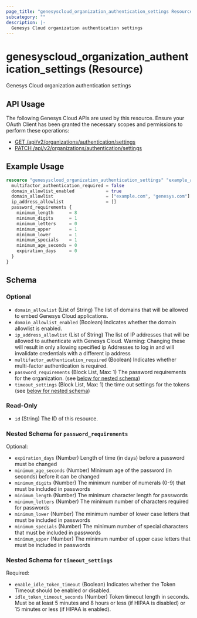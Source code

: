 ```yaml
---
page_title: "genesyscloud_organization_authentication_settings Resource - terraform-provider-genesyscloud"
subcategory: ""
description: |-
  Genesys Cloud organization authentication settings
---
```

# genesyscloud_organization_authentication_settings (Resource)

Genesys Cloud organization authentication settings

## API Usage
The following Genesys Cloud APIs are used by this resource. Ensure your OAuth Client has been granted the necessary scopes and permissions to perform these operations:

* [GET /api/v2/organizations/authentication/settings](https://developer.genesys.cloud/devapps/api-explorer#get-api-v2-organizations-authentication-settings)
* [PATCH /api/v2/organizations/authentication/settings](https://developer.genesys.cloud/devapps/api-explorer#patch-api-v2-organizations-authentication-settings)

## Example Usage

```terraform
resource "genesyscloud_organization_authentication_settings" "example_authentication_settings" {
  multifactor_authentication_required = false
  domain_allowlist_enabled            = true
  domain_allowlist                    = ["example.com", "genesys.com"]
  ip_address_allowlist                = []
  password_requirements {
    minimum_length      = 8
    minimum_digits      = 1
    minimum_letters     = 0
    minimum_upper       = 1
    minimum_lower       = 1
    minimum_specials    = 1
    minimum_age_seconds = 0
    expiration_days     = 0
  }
}
```

<!-- schema generated by tfplugindocs -->
## Schema

### Optional

- `domain_allowlist` (List of String) The list of domains that will be allowed to embed Genesys Cloud applications.
- `domain_allowlist_enabled` (Boolean) Indicates whether the domain allowlist is enabled.
- `ip_address_allowlist` (List of String) The list of IP addresses that will be allowed to authenticate with Genesys Cloud. Warning: Changing these will result in only allowing specified ip Addresses to log in and will invalidate credentials with a different ip address
- `multifactor_authentication_required` (Boolean) Indicates whether multi-factor authentication is required.
- `password_requirements` (Block List, Max: 1) The password requirements for the organization. (see [below for nested schema](#nestedblock--password_requirements))
- `timeout_settings` (Block List, Max: 1) the time out settings for the tokens (see [below for nested schema](#nestedblock--timeout_settings))

### Read-Only

- `id` (String) The ID of this resource.

<a id="nestedblock--password_requirements"></a>
### Nested Schema for `password_requirements`

Optional:

- `expiration_days` (Number) Length of time (in days) before a password must be changed
- `minimum_age_seconds` (Number) Minimum age of the password (in seconds) before it can be changed
- `minimum_digits` (Number) The minimum number of numerals (0-9) that must be included in passwords
- `minimum_length` (Number) The minimum character length for passwords
- `minimum_letters` (Number) The minimum number of characters required for passwords
- `minimum_lower` (Number) The minimum number of lower case letters that must be included in passwords
- `minimum_specials` (Number) The minimum number of special characters that must be included in passwords
- `minimum_upper` (Number) The minimum number of upper case letters that must be included in passwords


<a id="nestedblock--timeout_settings"></a>
### Nested Schema for `timeout_settings`

Required:

- `enable_idle_token_timeout` (Boolean) Indicates whether the Token Timeout should be enabled or disabled.
- `idle_token_timeout_seconds` (Number) Token timeout length in seconds. Must be at least 5 minutes and 8 hours or less (if HIPAA is disabled) or 15 minutes or less (if HIPAA is enabled).

